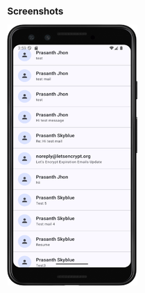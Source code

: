 ## Screenshots

<a href="url"><img src="https://github.com/prasanth9689/Compose-UI-Retrofit-Post-Mvvm-LazyColumn-List-Method-1/blob/master/Screenshots/Screenshot_20250513_155924.png?raw=true" align="left" height="600" width="300" ></a>
